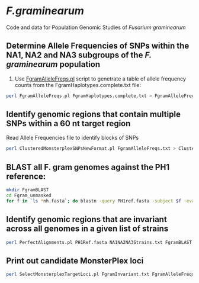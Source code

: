 # _F.graminearum_
Code and data for Population Genomic Studies of _Fusarium graminearum_

## Determine Allele Frequencies of SNPs within the NA1, NA2 and NA3 subgroups of the _F. graminearum_ population
1. Use [FgramAlleleFreqs.pl](/scripts/FgramAlleleFreqs.pl) script to genetrate a table of allele frequency counts from the FgramHaplotypes.complete.txt file:
```bash
perl FgramAlleleFreqs.pl FgramHaplotypes.complete.txt > FgramAlleleFreqs.txt
```
## Identify genomic regions that contain multiple SNPs within a 60 nt target region
Read Allele Frequencies file to identify blocks of SNPs
```bash
perl ClusteredMonsterplexSNPsNewFormat.pl FgramAlleleFreqs.txt > ClusteredHiFreqSNPs.txt
```
## BLAST all F. gram genomes against the PH1 reference:
```bash
mkdir FgramBLAST
cd Fgram_unmasked
for f in `ls *nh.fasta`; do blastn -query PH1ref.fasta -subject $f -evalue 1e-20 -max_target_seqs 20000 -outfmt '6 qseqid sseqid qstart qend sstart send btop' > ../FgramBLAST/PH1.${f/_*/}.BLAST; done
```
## Identify genomic regions that are invariant across all genomes in a given list of strains
```bash
perl PerfectAlignments.pl PH1Ref.fasta NA1NA2NA3Strains.txt FgramBLAST > FgramInvariant.txt
```
## Print out candidate MonsterPlex loci
```bash
perl SelectMonsterplexTargetLoci.pl FgramInvariant.txt FgramAlleleFreqs.txt ClusteredHiFreqSNPs.txt 50 > FgramMPlexTargets.fasta
```
## 
